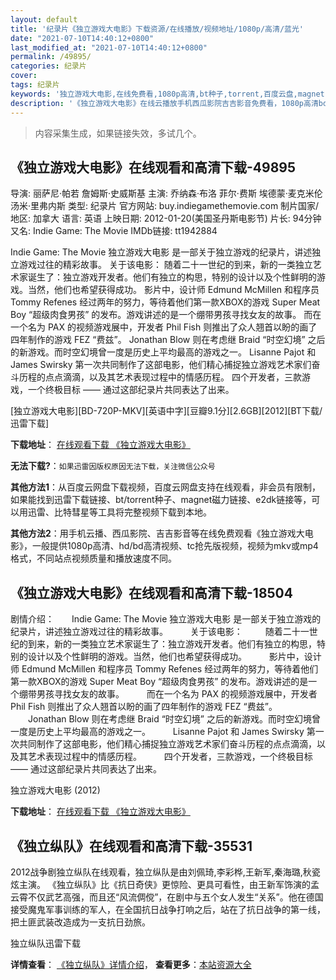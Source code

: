 ```yaml
---
layout: default
title: '纪录片《独立游戏大电影》下载资源/在线播放/视频地址/1080p/高清/蓝光'
date: "2021-07-10T14:40:12+0800"
last_modified_at: "2021-07-10T14:40:12+0800"
permalink: /49895/
categories: 纪录片
cover:
tags: 纪录片
keywords: '独立游戏大电影,在线免费看,1080p高清,bt种子,torrent,百度云盘,magnet,磁力链,迅雷下载资源'
description: '《独立游戏大电影》在线云播放手机西瓜影院吉吉影音免费看，1080p高清bd/hd未删减完整版和tc抢先枪版，mkv/mp4格式，附带bt/torrent种子、magnet/磁力链、百度云盘、网盘资源迅雷下载链接'
---
```


>内容采集生成，如果链接失效，多试几个。


## 《独立游戏大电影》在线观看和高清下载-49895

导演: 丽萨尼·帕若 詹姆斯·史威斯基 主演: 乔纳森·布洛 菲尔·费斯 埃德蒙·麦克米伦 汤米·里弗内斯 类型: 纪录片 官方网站: buy.indiegamethemovie.com 制片国家/地区: 加拿大 语言: 英语 上映日期: 2012-01-20(美国圣丹斯电影节) 片长: 94分钟 又名: Indie Game: The Movie IMDb链接: tt1942884

Indie Game: The Movie 独立游戏大电影 是一部关于独立游戏的纪录片，讲述独立游戏过往的精彩故事。 关于该电影： 随着二十一世纪的到来，新的一类独立艺术家诞生了：独立游戏开发者。他们有独立的构思，特别的设计以及个性鲜明的游戏。当然，他们也希望获得成功。 影片中，设计师 Edmund McMillen 和程序员 Tommy Refenes 经过两年的努力，等待着他们第一款XBOX的游戏 Super Meat Boy “超级肉食男孩” 的发布。游戏讲述的是一个绷带男孩寻找女友的故事。 而在一个名为 PAX 的视频游戏展中，开发者 Phil Fish 则推出了众人翘首以盼的画了四年制作的游戏 FEZ “费兹”。 Jonathan Blow 则在考虑继 Braid “时空幻境” 之后的新游戏。而时空幻境曾一度是历史上平均最高的游戏之一。 Lisanne Pajot 和 James Swirsky 第一次共同制作了这部电影，他们精心捕捉独立游戏艺术家们奋斗历程的点点滴滴，以及其艺术表现过程中的情感历程。 四个开发者，三款游戏，一个终极目标 —— 通过这部纪录片共同表达了出来。


[独立游戏大电影][BD-720P-MKV][英语中字][豆瓣9.1分][2.6GB][2012][BT下载/迅雷下载]

**下载地址**： [在线观看下载 《独立游戏大电影》](https://www.btdx8.com/torrent/indie_game_the_movie_2012.html) 


**无法下载?**：`如果迅雷因版权原因无法下载，关注微信公众号 `

**其他方法1**：从百度云网盘下载视频，百度云网盘支持在线观看，非会员有限制，如果能找到迅雷下载链接、bt/torrent种子、magnet磁力链接、e2dk链接等，可以用迅雷、比特彗星等工具将完整视频下载到本地。

**其他方法2**：用手机云播、西瓜影院、吉吉影音等在线免费观看《独立游戏大电影》，一般提供1080p高清、hd/bd高清视频、tc抢先版视频，视频为mkv或mp4格式，不同站点视频质量和播放速度不同。


## 《独立游戏大电影》在线观看和高清下载-18504

剧情介绍：　　Indie Game: The Movie 独立游戏大电影 是一部关于独立游戏的纪录片，讲述独立游戏过往的精彩故事。  　　关于该电影：  　　随着二十一世纪的到来，新的一类独立艺术家诞生了：独立游戏开发者。他们有独立的构思，特别的设计以及个性鲜明的游戏。当然，他们也希望获得成功。  　　影片中，设计师 Edmund McMillen 和程序员 Tommy Refenes 经过两年的努力，等待着他们第一款XBOX的游戏 Super Meat Boy “超级肉食男孩” 的发布。游戏讲述的是一个绷带男孩寻找女友的故事。  　　而在一个名为 PAX 的视频游戏展中，开发者 Phil Fish 则推出了众人翘首以盼的画了四年制作的游戏 FEZ “费兹”。  　　Jonathan Blow 则在考虑继 Braid “时空幻境” 之后的新游戏。而时空幻境曾一度是历史上平均最高的游戏之一。  　　Lisanne Pajot 和 James Swirsky 第一次共同制作了这部电影，他们精心捕捉独立游戏艺术家们奋斗历程的点点滴滴，以及其艺术表现过程中的情感历程。  　　四个开发者，三款游戏，一个终极目标 —— 通过这部纪录片共同表达了出来。


独立游戏大电影 (2012)

**下载地址**： [在线观看下载 《独立游戏大电影》](https://www.btbtdy.me/btdy/dy2912.html) 


## 《独立纵队》在线观看和高清下载-35531

2012战争剧独立纵队在线观看，独立纵队是由刘佩琦,李彩桦,王新军,秦海璐,秋瓷炫主演。 《独立纵队》比《抗日奇侠》更惊险、更具可看性，由王新军饰演的孟云霄不仅武艺高强，而且还&ldquo;风流倜傥”，在剧中与五个女人发生&ldquo;关系”。他在德国接受魔鬼军事训练的军人，在全国抗日战争打响之后，站在了抗日战争的第一线，把土匪武装改造成为一支抗日劲旅。<br />


独立纵队迅雷下载

**详情查看**： [《独立纵队》详情介绍](/movie/35531/)， **查看更多**：[本站资源大全](/movie/t/all/)

